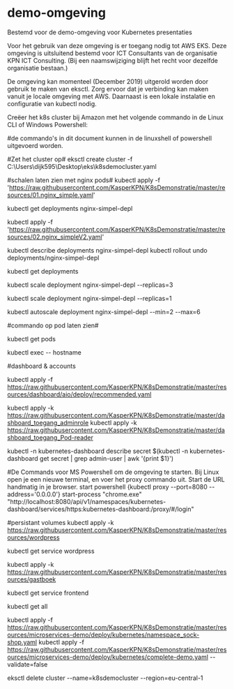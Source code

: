# demo-omgeving

Bestemd voor de demo-omgeving voor Kubernetes presentaties

Voor het gebruik van deze omgeving is er toegang nodig tot AWS EKS.
Deze omgeving is uitsluitend bestemd voor ICT Consultants van de organisatie KPN ICT Consulting. (Bij een naamswijziging blijft het recht voor dezelfde organisatie bestaan.)


De omgeving kan momenteel (December 2019) uitgerold worden door gebruik te maken van eksctl. Zorg ervoor dat je verbinding kan maken vanuit je locale omgeving met AWS.
Daarnaast is een lokale instalatie en configuratie van kubectl nodig. 

Creëer het k8s cluster bij Amazon met het volgende commando in de Linux CLI of Windows Powershell:

#de commando's in dit document kunnen in de linuxshell of powershell uitgevoerd worden.

#Zet het cluster op#
eksctl create cluster -f C:\Users\dijk595\Desktop\eks\k8sdemocluster.yaml

#schalen laten zien met nginx pods#
kubectl apply -f 'https://raw.githubusercontent.com/KasperKPN/K8sDemonstratie/master/resources/01.nginx_simple.yaml'

kubectl get deployments nginx-simpel-depl

kubectl apply -f 'https://raw.githubusercontent.com/KasperKPN/K8sDemonstratie/master/resources/02.nginx_simpleV2.yaml'

kubectl describe deployments nginx-simpel-depl
kubectl rollout undo deployments/nginx-simpel-depl


kubectl get deployments

kubectl scale deployment nginx-simpel-depl --replicas=3

kubectl scale deployment nginx-simpel-depl --replicas=1

kubectl autoscale deployment nginx-simpel-depl --min=2 --max=6


#commando op pod laten zien#

kubectl get pods

kubectl exec 
-- hostname

#dashboard & accounts

kubectl apply -f https://raw.githubusercontent.com/KasperKPN/K8sDemonstratie/master/resources/dashboard/aio/deploy/recommended.yaml

kubectl apply -k https://raw.githubusercontent.com/KasperKPN/K8sDemonstratie/master/dashboard_toegang_adminrole
kubectl apply -k https://raw.githubusercontent.com/KasperKPN/K8sDemonstratie/master/dashboard_toegang_Pod-reader


kubectl -n kubernetes-dashboard describe secret $(kubectl -n kubernetes-dashboard get secret | grep admin-user | awk '{print $1}')

#De Commands voor MS Powershell om de omgeving te starten.  Bij Linux open je een nieuwe terminal, en voer het proxy commando uit. Start de URL handmatig in je browser.
start powershell {kubectl proxy --port=8080 --address='0.0.0.0'}
start-process "chrome.exe" "http://localhost:8080/api/v1/namespaces/kubernetes-dashboard/services/https:kubernetes-dashboard:/proxy/#/login"

#persistant volumes
kubectl apply -k https://raw.githubusercontent.com/KasperKPN/K8sDemonstratie/master/resources/wordpress

kubectl get service wordpress

kubectl apply -k https://raw.githubusercontent.com/KasperKPN/K8sDemonstratie/master/resources/gastboek

kubectl get service frontend

kubectl get all

kubectl apply -f  https://raw.githubusercontent.com/KasperKPN/K8sDemonstratie/master/resources/microservices-demo/deploy/kubernetes/namespace_sock-shop.yaml
kubectl apply -f  https://raw.githubusercontent.com/KasperKPN/K8sDemonstratie/master/resources/microservices-demo/deploy/kubernetes/complete-demo.yaml --validate=false

eksctl delete cluster --name=k8sdemocluster --region=eu-central-1

